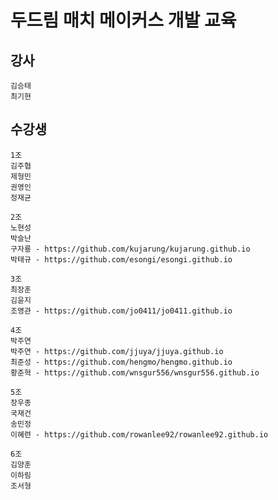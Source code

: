 # 두드림 매치 메이커스 개발 교육

## 강사

    김승태
    최기현
    
## 수강생

    1조
    김주협
    제형민
    권영인
    정재균 
    
    2조
    노현성
    박슬난
    구자룡 - https://github.com/kujarung/kujarung.github.io
    박태규 - https://github.com/esongi/esongi.github.io
    
    3조
    최장훈
    김윤지
    조영관 - https://github.com/jo0411/jo0411.github.io

    4조
    박주연
    박주연 - https://github.com/jjuya/jjuya.github.io
    최준성 - https://github.com/hengmo/hengmo.github.io
    황준혁 - https://github.com/wnsgur556/wnsgur556.github.io

    5조
    장우종
    국재건
    송민정
    이혜련 - https://github.com/rowanlee92/rowanlee92.github.io

    6조
    김양훈
    이하림
    조서형